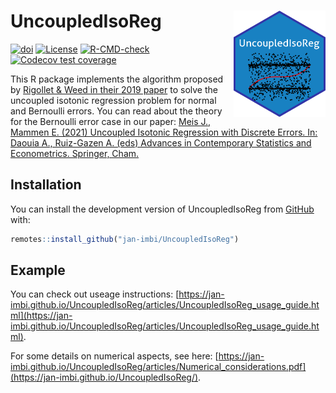 # UncoupledIsoReg <a href='https://github.com/jan-imbi/UncoupledIsoReg'><img src='inst/figures/sticker.png' align="right" height="170" /></a>

<!-- badges: start -->
[![doi](https://img.shields.io/badge/doi-10.1007%2F978--3--030--73249--3__7-lightgrey)](https://doi.org/10.1007/978-3-030-73249-3_7
)
[![License](https://img.shields.io/badge/license-MIT-blue)](https://github.com/jan-imbi/UncoupledIsoReg/blob/master/LICENSE.md)
[![R-CMD-check](https://github.com/jan-imbi/UncoupledIsoReg/workflows/R-CMD-check/badge.svg)](https://github.com/jan-imbi/UncoupledIsoReg/actions)
[![Codecov test coverage](https://codecov.io/gh/jan-imbi/UncoupledIsoReg/branch/master/graph/badge.svg)](https://app.codecov.io/gh/jan-imbi/UncoupledIsoReg?branch=master)
<!-- badges: end -->

This R package implements the algorithm proposed by [Rigollet & Weed in their 2019 paper](https://doi.org/10.1093/imaiai/iaz006) to
solve the uncoupled isotonic regression problem for normal and Bernoulli errors. You can read about the theory for the Bernoulli
error case in our paper: [Meis J., Mammen E. (2021) Uncoupled Isotonic Regression with Discrete Errors. In: Daouia A., Ruiz-Gazen A. (eds) Advances in Contemporary Statistics and Econometrics. Springer, Cham.](https://doi.org/10.1007/978-3-030-73249-3_7)


## Installation

You can install the development version of UncoupledIsoReg from [GitHub](https://github.com/) with:

``` r
remotes::install_github("jan-imbi/UncoupledIsoReg")
```

## Example

You can check out useage instructions: [https://jan-imbi.github.io/UncoupledIsoReg/articles/UncoupledIsoReg_usage_guide.html](https://jan-imbi.github.io/UncoupledIsoReg/articles/UncoupledIsoReg_usage_guide.html).


For some details on numerical aspects, see here: [https://jan-imbi.github.io/UncoupledIsoReg/articles/Numerical_considerations.pdf](https://jan-imbi.github.io/UncoupledIsoReg/).

